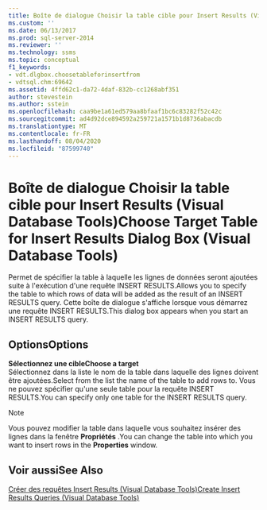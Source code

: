 ```yaml
---
title: Boîte de dialogue Choisir la table cible pour Insert Results (Visual Database Tools) | Microsoft Docs
ms.custom: ''
ms.date: 06/13/2017
ms.prod: sql-server-2014
ms.reviewer: ''
ms.technology: ssms
ms.topic: conceptual
f1_keywords:
- vdt.dlgbox.choosetableforinsertfrom
- vdtsql.chm:69642
ms.assetid: 4ffd62c1-da72-4daf-832b-cc1268abf351
author: stevestein
ms.author: sstein
ms.openlocfilehash: caa9be1a61ed579aa8bfaaf1bc6c83282f52c42c
ms.sourcegitcommit: ad4d92dce894592a259721a1571b1d8736abacdb
ms.translationtype: MT
ms.contentlocale: fr-FR
ms.lasthandoff: 08/04/2020
ms.locfileid: "87599740"
---
```

# <a name="choose-target-table-for-insert-results-dialog-box-visual-database-tools"></a><span data-ttu-id="89381-102">Boîte de dialogue Choisir la table cible pour Insert Results (Visual Database Tools)</span><span class="sxs-lookup"><span data-stu-id="89381-102">Choose Target Table for Insert Results Dialog Box (Visual Database Tools)</span></span>
  <span data-ttu-id="89381-103">Permet de spécifier la table à laquelle les lignes de données seront ajoutées suite à l'exécution d'une requête INSERT RESULTS.</span><span class="sxs-lookup"><span data-stu-id="89381-103">Allows you to specify the table to which rows of data will be added as the result of an INSERT RESULTS query.</span></span> <span data-ttu-id="89381-104">Cette boîte de dialogue s'affiche lorsque vous démarrez une requête INSERT RESULTS.</span><span class="sxs-lookup"><span data-stu-id="89381-104">This dialog box appears when you start an INSERT RESULTS query.</span></span>  
  
## <a name="options"></a><span data-ttu-id="89381-105">Options</span><span class="sxs-lookup"><span data-stu-id="89381-105">Options</span></span>  
 <span data-ttu-id="89381-106">**Sélectionnez une cible**</span><span class="sxs-lookup"><span data-stu-id="89381-106">**Choose a target**</span></span>  
 <span data-ttu-id="89381-107">Sélectionnez dans la liste le nom de la table dans laquelle des lignes doivent être ajoutées.</span><span class="sxs-lookup"><span data-stu-id="89381-107">Select from the list the name of the table to add rows to.</span></span> <span data-ttu-id="89381-108">Vous ne pouvez spécifier qu'une seule table pour la requête INSERT RESULTS.</span><span class="sxs-lookup"><span data-stu-id="89381-108">You can specify only one table for the INSERT RESULTS query.</span></span>  
  
> [!NOTE]  
>  <span data-ttu-id="89381-109">Vous pouvez modifier la table dans laquelle vous souhaitez insérer des lignes dans la fenêtre **Propriétés** .</span><span class="sxs-lookup"><span data-stu-id="89381-109">You can change the table into which you want to insert rows in the **Properties** window.</span></span>  
  
## <a name="see-also"></a><span data-ttu-id="89381-110">Voir aussi</span><span class="sxs-lookup"><span data-stu-id="89381-110">See Also</span></span>  
 [<span data-ttu-id="89381-111">Créer des requêtes Insert Results &#40;Visual Database Tools&#41;</span><span class="sxs-lookup"><span data-stu-id="89381-111">Create Insert Results Queries &#40;Visual Database Tools&#41;</span></span>](visual-database-tools.md)  
  
  
